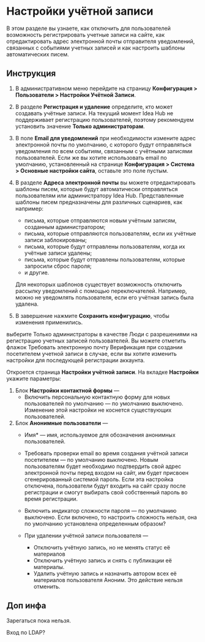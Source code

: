# Настройки учётной записи

В этом разделе вы узнаете, как отключить для пользователей возможность регистрировать учетные записи на сайте, как отредактировать адрес электронной почты отправителя уведомлений, связанных с событиями учетных записей и как настроить шаблоны автоматических писем.

## Инструкция

1. В административном меню перейдите на страницу **Конфигурация > Пользователи > Настройки Учётной Записи**.
1. В разделе **Регистрация и удаление** определите, кто может создавать учётные записи. На текущий момент Idea Hub не поддерживает регистрацию пользователей, поэтому рекомендуем установить значение **Только администраторам**.
1. В поле **Email для уведомлений** при необходимости измените адрес электронной почты по умолчанию, с которого будут отправляться уведомления по всем событиям, связанным с учётными записями пользователей. Если же вы хотите использовать email по умолчанию, установленный на странице **Конфигурация > Система > Основные настройки сайта**, оставьте это поле пустым.
1. В разделе **Адреса электронной почты** вы можете отредактировать шаблоны писем, которые будут автоматически отправляться пользователям или администратору Idea Hub. Представленные шаблоны писем предназначены для различных сценариев, как например:
   * письма, которые отправляются новым учётным записям, созданным администратором;
   * письма, которые отправляются пользователям, если их учётные записи заблокированы;
   * письма, которые будут отправлены пользователям, когда их учётные записи удалены;
   * письма, которые будут отправлены пользователям, которые запросили сброс пароля;
   * и другие.

   Для некоторых шаблонов существует возможность отключить рассылку уведомлений с помощью переключателей. Например, можно не уведомлять пользователя, если его учётная запись была удалена.

1. В завершение нажмите **Сохранить конфигурацию**, чтобы изменения применились.

 выберите Только администраторы в качестве Люди с разрешениями на регистрацию учетных записей пользователей. Вы можете отметить флажок Требовать электронную почту Верификация при создании посетителем учетной записи в случае, если вы хотите изменить настройки для последующей регистрации аккаунта.

Откроется страница **Настройки учётной записи**. На вкладке **Настройки** укажите параметры:
1. Блок **Настройки контактной формы** —
   * Включить персональную контактную форму для новых пользователей по умолчанию — по умолчанию выключено. Изменение этой настройки не коснется существующих пользователей.
1. Блок **Анонимные пользователи** —
   * Имя\* — имя, используемое для обозначения анонимных пользователей.

   * Требовать проверки email во время создания учётной записи посетителем — по умолчанию выключено. Новым пользователям будет необходимо подтвердить свой адрес электронной почты перед входом на сайт, им будет присвоен сгенерированный системой пароль. Если эта настройка отключена, пользователи будут входить на сайт сразу после регистрации и смогут выбирать свой собственный пароль во время регистрации.
   * Включить индикатор сложности пароля — по умолчанию выключено. Если включено, то настроить сложность нельзя, она по умолчанию установлена определенным образом?
   * При удалении учётной записи пользователя —
     * Отключить учётную запись, но не менять статус её материалов
     * Отключить учётную запись и снять с публикации её материалы.
     * Удалить учётную запись и назначить автором всех её материалов пользователя Аноним. Это действие нельзя отменить.


## Доп инфа

Зарегаться пока нельзя. 

Вход по LDAP?



